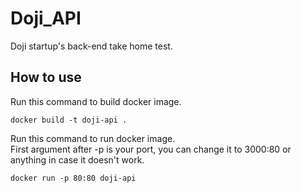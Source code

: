 # Doji_API
Doji startup's back-end take home test.

## How to use
Run this command to build docker image.

```
docker build -t doji-api .
```
Run this command to run docker image.  
First argument after -p is your port, you can change it to 3000:80 or anything in case it doesn't work.

```
docker run -p 80:80 doji-api
```
